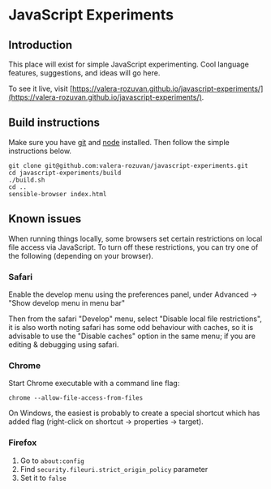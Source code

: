 # JavaScript Experiments

## Introduction

This place will exist for simple JavaScript experimenting. Cool language features, suggestions, and ideas will go here.

To see it live, visit [https://valera-rozuvan.github.io/javascript-experiments/](https://valera-rozuvan.github.io/javascript-experiments/).

## Build instructions

Make sure you have [git](https://github.com/git/git) and
[node](https://github.com/joyent/node) installed. Then follow the simple
instructions below.

    git clone git@github.com:valera-rozuvan/javascript-experiments.git
    cd javascript-experiments/build
    ./build.sh
    cd ..
    sensible-browser index.html

## Known issues

When running things locally, some browsers set certain restrictions on local
file access via JavaScript. To turn off these restrictions, you can try one
of the following (depending on your browser).

### Safari

Enable the develop menu using the preferences panel, under Advanced -> "Show develop menu in menu bar"

Then from the safari "Develop" menu, select "Disable local file restrictions", it is also worth noting safari has some odd behaviour with caches, so it is advisable to use the "Disable caches" option in the same menu; if you are editing & debugging using safari.

### Chrome

Start Chrome executable with a command line flag:

```
chrome --allow-file-access-from-files
```

On Windows, the easiest is probably to create a special shortcut which has added flag (right-click on shortcut -> properties -> target).

### Firefox

1. Go to `about:config`
2. Find `security.fileuri.strict_origin_policy` parameter
3. Set it to `false`
